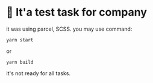 # 🚀 It'a test task for company

it was using parcel, SCSS.
you may use command:

```
yarn start
```

or

```
yarn build
```
it's not ready for all tasks.

